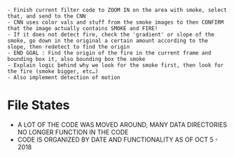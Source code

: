	- Finish current filter code to ZOOM IN on the area with smoke, select that, and send to the CNN
	- CNN uses color vals and stuff from the smoke images to then CONFIRM that the image actually contains SMOKE and FIRE!
	- If it does not detect fire, check the 'gradient' or slope of the smoke, go down in the original a certain amount according to the slope, then redetect to find the origin
	- END GOAL : Find the origin of the fire in the current frame and bounding box it, also bounding box the smoke
	- Explain logic behind why we look for the smoke first, then look for the fire (smoke bigger, etc…)
	- Also implement detection of motion
    
    
    
# File States

* A LOT OF THE CODE WAS MOVED AROUND, MANY DATA DIRECTORIES NO LONGER FUNCTION IN THE CODE
* CODE IS ORGANIZED BY DATE AND FUNCTIONALITY AS OF OCT 5 - 2018